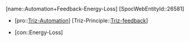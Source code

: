﻿---
type: TrizContradiction
aliases:
- Automation+Feedback-Energy-Loss
license: CC BY-SA 4.0
copyright: https://github.com/SpocWeb
IsDeleted: false
IsReadOnly: false
Confidential: public
tags: 
- Triz/Contradiction
---
[name::Automation+Feedback-Energy-Loss]
[SpocWebEntityId::26581]
+ [pro::[Triz-Automation](tech/Triz/Parameter/Triz-Automation.md)]
[Triz-Principle::[Triz-feedback](tech/Triz/Sub/Triz-feedback.md)]
- [con::Energy-Loss]

